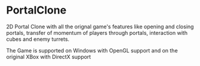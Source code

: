 # PortalClone

2D Portal Clone with all the orignal game's features like opening and closing portals, transfer of momentum of players through portals, interaction with cubes and enemy turrets.

The Game is supported on Windows with OpenGL support and on the original XBox with DirectX support
